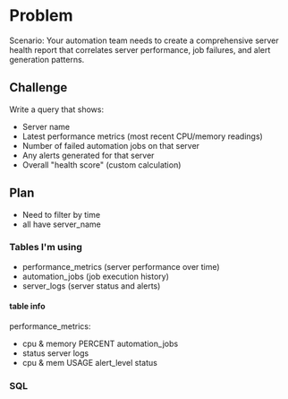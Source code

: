 # Problem
Scenario: Your automation team needs to create a comprehensive server health report that correlates server performance, job failures, and alert generation patterns.

## Challenge
Write a query that shows:
- Server name
- Latest performance metrics (most recent CPU/memory readings)
- Number of failed automation jobs on that server
- Any alerts generated for that server
- Overall "health score" (custom calculation)

## Plan
- Need to filter by time
- all have server_name


### Tables I'm using
- performance_metrics (server performance over time)
- automation_jobs (job execution history)
- server_logs (server status and alerts)
#### table info 
performance_metrics:
- cpu & memory PERCENT
automation_jobs
- status
server logs
- cpu & mem USAGE
alert_level
status

### SQL

